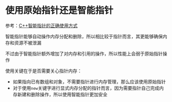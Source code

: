 
# 使用原始指针还是智能指针

参考：[C++智能指针的正确使用方式](https://cloud.tencent.com/developer/article/1517336)

智能指针能够自动操作内存分配和删除，所以相比较于指针而言，其更能够确保内存和资源不被泄漏

不过由于智能指针额外增加了对内存和引用的操作，所以性能上会弱于原始指针操作

使用关键在于是否需要关心指针内存：

* 如果指向已有数组和对象，不需要指针进行内存管理，那么应该使用原始指针
* 对于使用`new`关键字进行显式内存分配的指针而言，因为需要指针自己完成内存新建和删除操作，所以使用智能指针更加安全